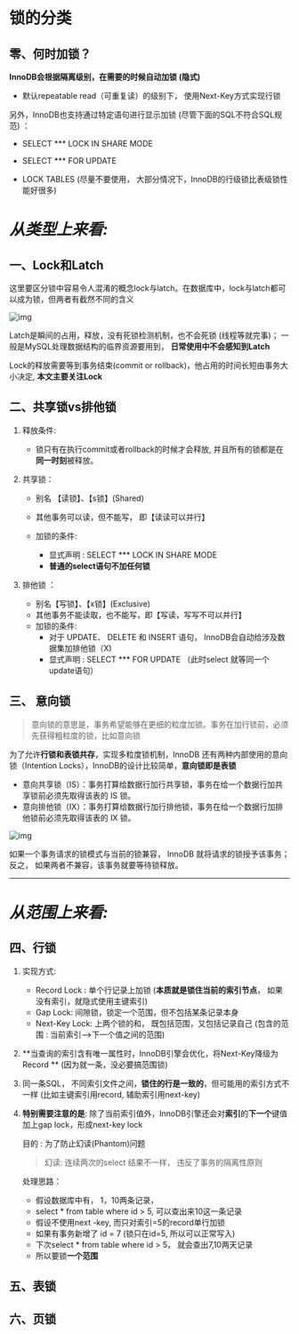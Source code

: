 # 锁的分类



## 零、何时加锁？



**InnoDB会根据隔离级别，在需要的时候自动加锁 (隐式)**

- 默认repeatable read（可重复读）的级别下， 使用Next-Key方式实现行锁

另外，InnoDB也支持通过特定语句进行显示加锁 (尽管下面的SQL不符合SQL规范) ：

- SELECT *** LOCK IN SHARE MODE

- SELECT *** FOR UPDATE

- LOCK TABLES (尽量不要使用， 大部分情况下，InnoDB的行级锁比表级锁性能好很多)

  

# *从类型上来看:*



## 一、Lock和Latch

这里要区分锁中容易令人混淆的概念lock与latch。在数据库中，lock与latch都可以成为锁，但两者有截然不同的含义

![img](https://images2015.cnblogs.com/blog/754297/201601/754297-20160131225332443-857830570.jpg)

Latch是瞬间的占用，释放，没有死锁检测机制，也不会死锁 (线程等就完事)； 一般是MySQL处理数据结构的临界资源要用到， **日常使用中不会感知到Latch**

Lock的释放需要等到事务结束(commit or rollback)，他占用的时间长短由事务大小决定, **本文主要关注Lock**



## 二、共享锁vs排他锁

1. 释放条件: 

	- 锁只有在执行commit或者rollback的时候才会释放, 并且所有的锁都是在**同一时刻**被释放。

2. 共享锁：

	- 别名 【读锁】、【s锁】(Shared)
	- 其他事务可以读，但不能写， 即【读读可以并行】
	- 加锁的条件:

		- 显式声明  :  SELECT *** LOCK IN SHARE MODE
		- **普通的select语句不加任何锁**

3. 排他锁 ：

	- 别名【写锁】、【x锁】(Exclusive)
	- 其他事务不能读取，也不能写，即【写读，写写不可以并行】
	- 加锁的条件: 
		- 对于 UPDATE、 DELETE 和 INSERT 语句， InnoDB会自动给涉及数据集加排他锁（X)
		- 显式声明  : SELECT *** FOR UPDATE （此时select 就等同一个update语句）






## 三、 意向锁

> 意向锁的意思是，事务希望能够在更细的粒度加锁。事务在加行锁前，必须先获得粗粒度的锁，比如意向锁

为了允许**行锁和表锁共存**，实现多粒度锁机制，InnoDB 还有两种内部使用的意向锁（Intention Locks），InnoDB的设计比较简单，**意向锁即是表锁**

- 意向共享锁（IS）：事务打算给数据行加行共享锁，事务在给一个数据行加共享锁前必须先取得该表的 IS 锁。
- 意向排他锁（IX）：事务打算给数据行加行排他锁，事务在给一个数据行加排他锁前必须先取得该表的 IX 锁。

![img](https://pic4.zhimg.com/80/v2-37761612ead11ddc3762a4c20ddab3f3_720w.jpg)

如果一个事务请求的锁模式与当前的锁兼容， InnoDB 就将请求的锁授予该事务； 反之， 如果两者不兼容，该事务就要等待锁释放。

------



# *从范围上来看:*

## 四、行锁

1. 实现方式: 

   - Record Lock : 单个行记录上加锁 (**本质就是锁住当前的索引节点**， 如果没有索引，就隐式使用主键索引)
   - Gap Lock: 间隙锁，锁定一个范围，但不包括某条记录本身
   - Next-Key Lock: 上两个锁的和， 既包括范围，又包括记录自己 (包含的范围 : 当前索引-->下一个值之间的范围)

   

2. **当查询的索引含有唯一属性时，InnoDB引擎会优化，将Next-Key降级为Record ** (因为就一条，没必要搞范围锁)

3. 同一条SQL， 不同索引文件之间，**锁住的行是一致的**，但可能用的索引方式不一样 (比如主键索引用record, 辅助索引用next-key)

4. **特别需要注意的是**:  除了当前索引值外，InnoDB引擎还会对**索引**的**下一个**键值加上gap lock，形成next-key lock

   目的 : 为了防止幻读(Phantom)问题 

   > 幻读: 连续两次的select 结果不一样， 违反了事务的隔离性原则

   处理思路： 

   - 假设数据库中有， 1，10两条记录，
   - select * from  table where id > 5,  可以查出来10这一条记录
   - 假设不使用next -key,  而只对索引=5的record单行加锁
   - 如果有事务新增了 id = 7 (锁只在id=5, 所以可以正常写入)
   - 下次select * from  table where id > 5， 就会查出7,10两天记录
   - 所以要锁**一个范围**





## 五、表锁



## 六、页锁 